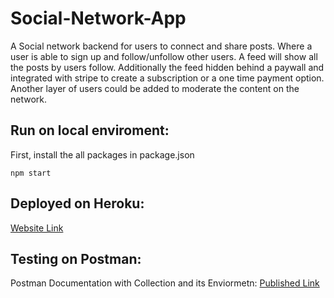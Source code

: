 # Social-Network-App
A Social network backend for users to connect and share posts. Where a user is able to sign up and follow/unfollow other users. A feed will show all the posts by users follow. Additionally the feed hidden behind a paywall and integrated with stripe to create a subscription or a one time payment option. Another layer of users could be added to moderate the content on the network.

## Run on local enviroment:
First, install the all packages in package.json
```
npm start
```

## Deployed on Heroku:
[Website Link](https://social-network-app-03.herokuapp.com/)

## Testing on Postman:
Postman Documentation with Collection and its Enviormetn: [Published Link](https://documenter.getpostman.com/view/22404453/VUjTj34F)
